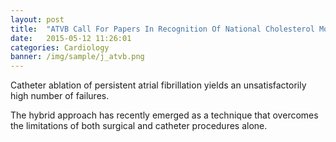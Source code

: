 ```yaml
---
layout: post
title:  "ATVB Call For Papers In Recognition Of National Cholesterol Month"
date:   2015-05-12 11:26:01
categories: Cardiology
banner: /img/sample/j_atvb.png
---
```

Catheter ablation of persistent atrial fibrillation yields an unsatisfactorily high number of failures. 

The hybrid approach has recently emerged as a technique that overcomes the limitations of both surgical and catheter procedures alone.

